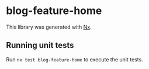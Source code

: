 # blog-feature-home

This library was generated with [Nx](https://nx.dev).

## Running unit tests

Run `nx test blog-feature-home` to execute the unit tests.
